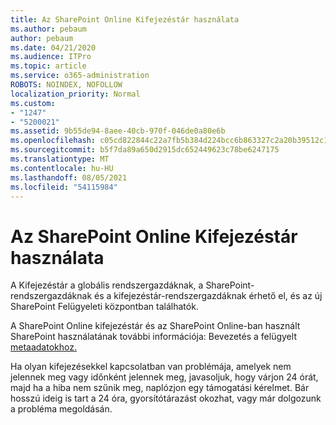 ```yaml
---
title: Az SharePoint Online Kifejezéstár használata
ms.author: pebaum
author: pebaum
ms.date: 04/21/2020
ms.audience: ITPro
ms.topic: article
ms.service: o365-administration
ROBOTS: NOINDEX, NOFOLLOW
localization_priority: Normal
ms.custom:
- "1247"
- "5200021"
ms.assetid: 9b55de94-8aee-40cb-970f-046de0a80e6b
ms.openlocfilehash: c05cd822844c22a7fb5b384d224bcc6b863327c2a20b39512c16e0585e8951b7
ms.sourcegitcommit: b5f7da89a650d2915dc652449623c78be6247175
ms.translationtype: MT
ms.contentlocale: hu-HU
ms.lasthandoff: 08/05/2021
ms.locfileid: "54115984"
---
```

# <a name="how-to-use-the-sharepoint-online-term-store"></a>Az SharePoint Online Kifejezéstár használata

A Kifejezéstár a globális rendszergazdáknak, a SharePoint-rendszergazdáknak és a kifejezéstár-rendszergazdáknak érhető el, és az új SharePoint Felügyeleti központban találhatók.
  
A SharePoint Online kifejezéstár és az SharePoint Online-ban használt SharePoint használatának további információja: Bevezetés a felügyelt [metaadatokhoz.](https://go.microsoft.com/fwlink/?linkid=2044674&amp;clcid=0x409)
  
Ha olyan kifejezésekkel kapcsolatban van problémája, amelyek nem jelennek meg vagy időnként jelennek meg, javasoljuk, hogy várjon 24 órát, majd ha a hiba nem szűnik meg, naplózjon egy támogatási kérelmet. Bár hosszú ideig is tart a 24 óra, gyorsítótárazást okozhat, vagy már dolgozunk a probléma megoldásán.
  